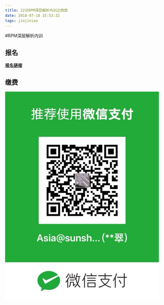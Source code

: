 ```yaml
---
title: 22日RPM深层解析内训之西西
date: 2018-07-18 15:53:32
tags: jinjiniao
---
```


#RPM深层解析内训

## 报名

**[报名链接](https://www.wjx.top/m/26194518.aspx)**

## 缴费

![](/images/jinjiniao/jinjiniao_payment.jpg)

